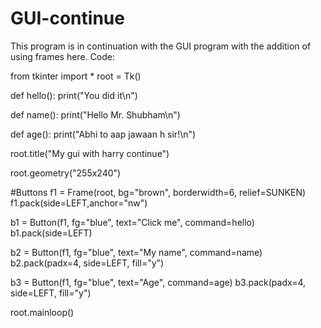 # GUI-continue
This program is in continuation with the GUI program with the addition of using frames here.
Code:

from tkinter import *
root = Tk()


def hello():
    print("You did it\n")

def name():
    print("Hello Mr. Shubham\n")

def age():
    print("Abhi to aap jawaan h sir!\n")



root.title("My gui with harry continue")

root.geometry("255x240")

#Buttons
f1 = Frame(root, bg="brown", borderwidth=6, relief=SUNKEN)
f1.pack(side=LEFT,anchor="nw")

b1 = Button(f1, fg="blue", text="Click me", command=hello)
b1.pack(side=LEFT)

b2 = Button(f1, fg="blue", text="My name", command=name)
b2.pack(padx=4, side=LEFT, fill="y")

b3 = Button(f1, fg="blue", text="Age", command=age)
b3.pack(padx=4, side=LEFT, fill="y")



root.mainloop()
